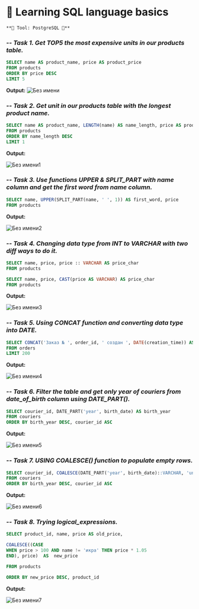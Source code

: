  # 🌮 **Learning SQL language basics**

    **🔑 Tool: PostgreSQL 🔑**
   

### _-- Task 1. Get TOP5 the most expensive units in our products table._

```SQL
SELECT name AS product_name, price AS product_price
FROM products
ORDER BY price DESC
LIMIT 5
```

**Output:**
![Без имени](https://github.com/AntonLavrukhin/SQL_projects/assets/143402791/31797aa8-4d93-4a23-88f3-b11072fbf195)

### _-- Task 2. Get unit in our products table with the longest product name._

```SQL
SELECT name AS product_name, LENGTH(name) AS name_length, price AS product_price
FROM products
ORDER BY name_length DESC
LIMIT 1
```

**Output:**

![Без имени1](https://github.com/AntonLavrukhin/SQL_projects/assets/143402791/e77b5bdf-b25f-43d4-91e9-194d9888a85c)

### _-- Task 3. Use functions UPPER & SPLIT_PART with name column and get the first word from name column._

```SQL
SELECT name, UPPER(SPLIT_PART(name, ' ', 1)) AS first_word, price
FROM products
```

**Output:**

![Без имени2](https://github.com/AntonLavrukhin/SQL_projects/assets/143402791/871d4aa4-2d7b-469a-8f62-953d2370533a)

### _-- Task 4. Changing data type from INT to VARCHAR with two diff ways to do it._

```SQL
SELECT name, price, price :: VARCHAR AS price_char
FROM products
```

```SQL
SELECT name, price, CAST(price AS VARCHAR) AS price_char
FROM products
```

**Output:**

![Без имени3](https://github.com/AntonLavrukhin/SQL_projects/assets/143402791/c1c43910-bc48-48de-ac53-70f54b619bcb)

### _-- Task 5. Using CONCAT function and converting data type into DATE._

```SQL
SELECT CONCAT('Заказ № ', order_id, ' создан ', DATE(creation_time)) AS order_info
FROM orders
LIMIT 200
```

**Output:**

![Без имени4](https://github.com/AntonLavrukhin/SQL_projects/assets/143402791/b552e0e5-181e-446e-ac01-8b19bbc99efe)

### _-- Task 6. Filter the table and get only year of couriers from date_of_birth column using DATE_PART()._

```SQL
SELECT courier_id, DATE_PART('year', birth_date) AS birth_year
FROM couriers
ORDER BY birth_year DESC, courier_id ASC
```

**Output:**

![Без имени5](https://github.com/AntonLavrukhin/SQL_projects/assets/143402791/ab58500b-2895-470c-bd0c-1fca3af366b3)

### _-- Task 7. USING COALESCE() function to populate empty rows._

```SQL
SELECT courier_id, COALESCE(DATE_PART('year', birth_date)::VARCHAR, 'unknown') AS birth_year
FROM couriers
ORDER BY birth_year DESC, courier_id ASC
```

**Output:**

![Без имени6](https://github.com/AntonLavrukhin/SQL_projects/assets/143402791/b36981dd-f20d-4406-8ce1-29f1dbac54a3)

### _-- Task 8. Trying logical_expressions._

```SQL
SELECT product_id, name, price AS old_price, 

COALESCE((CASE 
WHEN price > 100 AND name != 'икра' THEN price * 1.05 
END), price)  AS  new_price

FROM products

ORDER BY new_price DESC, product_id
```

**Output:**

![Без имени7](https://github.com/AntonLavrukhin/SQL_projects/assets/143402791/439c8d11-0442-4387-9f41-a345b7bd2879)

